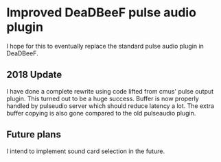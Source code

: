 Improved DeaDBeeF pulse audio plugin
====================================

I hope for this to eventually replace the standard pulse audio plugin in DeaDBeeF.

2018 Update
-----------

I have done a complete rewrite using code lifted from cmus' pulse output plugin. This turned out to be a huge success. Buffer is now properly handled by pulseudio server which should reduce latency a lot. The extra buffer copying is also gone compared to the old pulseaudio plugin.

Future plans
------------

I intend to implement sound card selection in the future.

